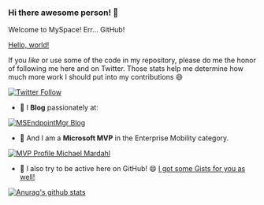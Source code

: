 ### Hi there awesome person! 👋

Welcome to MySpace! Err... GitHub!

<a href="http://example.com/" target="_new">Hello, world!</a>

If you *like* or use some of the code in my repository, please do me the honor of following me here and on Twitter.
Those stats help me determine how much more work I should put into my contributions 😄

[![Twitter Follow](https://img.shields.io/twitter/follow/michael_mardahl?color=blue&logo=twitter&style=for-the-badge)](https://twitter.com/intent/follow?screen_name=michael_mardahl)

- 💬 I **Blog** passionately at:

[![MSEndpointMgr Blog](https://msendpointmgr.com/wp-content/uploads/2021/01/msendpointmgr_shield.png)](https://www.msendpointmgr.com)

- 🌱 And I am a **Microsoft MVP** in the Enterprise Mobility category.

[![MVP Profile Michael Mardahl](https://msendpointmgr.com/wp-content/uploads/2021/01/mvp-banner-216px.png)](https://mvp.microsoft.com/en-us/PublicProfile/5004117?fullName=Michael%20Mardahl)

- 🔭 I also try to be active here on GitHub! 😄 [I got some Gists for you as well!](https://gist.github.com/mardahl)

[![Anurag's github stats](https://github-readme-stats.vercel.app/api?username=mardahl)](https://github.com/mardahl)





<!--
**mardahl/Mardahl** is a ✨ _special_ ✨ repository because its `README.md` (this file) appears on your GitHub profile.

Here are some ideas to get you started:

- 🔭 I’m currently working on ...
- 🌱 I’m currently learning ...
- 👯 I’m looking to collaborate on ...
- 🤔 I’m looking for help with ...
- 💬 Ask me about ...
- 📫 How to reach me: ...
- 😄 Pronouns: ...
- ⚡ Fun fact: ...
-->
